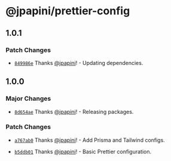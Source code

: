 # @jpapini/prettier-config

## 1.0.1

### Patch Changes

-   [`849986e`](https://github.com/jpapini/shar-shared-tools/commit/849986e9cee2065f5096b69e5523f72076ec7a1e) Thanks [@jpapini](https://github.com/jpapini)! - Updating dependencies.

## 1.0.0

### Major Changes

-   [`8d654ae`](https://github.com/jpapini/shar-shared-tools/commit/8d654aec92158cda9d89308e7851675e4e65ffa8) Thanks [@jpapini](https://github.com/jpapini)! - Releasing packages.

### Patch Changes

-   [`a767ab0`](https://github.com/jpapini/shar-shared-tools/commit/a767ab0376f9cec56a9b24220a3e251ac4ac4a41) Thanks [@jpapini](https://github.com/jpapini)! - Add Prisma and Tailwind configs.

-   [`b5ddb01`](https://github.com/jpapini/shar-shared-tools/commit/b5ddb01796597b3e08cc870600cc4f3f1e4b4474) Thanks [@jpapini](https://github.com/jpapini)! - Basic Prettier configuration.
